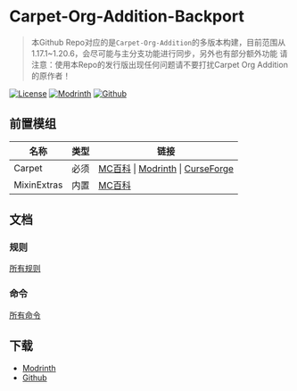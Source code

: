 # Carpet-Org-Addition-Backport

> 本Github Repo对应的是`Carpet-Org-Addition`的多版本构建，目前范围从1.17.1~1.20.6，会尽可能与主分支功能进行同步，另外也有部分额外功能
> 请注意：使用本Repo的发行版出现任何问题请不要打扰Carpet Org Addition的原作者！

[![License](https://img.shields.io/github/license/cdqtzrc/carpet-org-addition)](https://choosealicense.com/licenses/mit/)
[![Modrinth](https://img.shields.io/modrinth/dt/carpet-org-addition?color=00AF5C&label=Modrinth%20downloads&logo=modrinth)](https://modrinth.com/mod/carpet-org-addition)
[![Github](https://img.shields.io/github/downloads/cdqtzrc/carpet-org-addition/total?color=161616&label=Github%20downloads&logo=github)](https://github.com/cdqtzrc/Carpet-Org-Addition/releases)

## 前置模组

| 名称          | 类型 | 链接                                                                                                                                                                       |
|-------------|----|--------------------------------------------------------------------------------------------------------------------------------------------------------------------------|
| Carpet      | 必须 | [MC百科](https://www.mcmod.cn/class/2361.html) &#124; [Modrinth](https://modrinth.com/mod/carpet) &#124; [CurseForge](https://www.curseforge.com/minecraft/mc-mods/carpet) |
| MixinExtras | 内置 | [MC百科](https://www.mcmod.cn/class/12750.html)                                                                                                                            |

## 文档

### 规则

[所有规则](docs/rules.md)

### 命令

[所有命令](docs/commands.md)

## 下载

- [Modrinth](https://modrinth.com/mod/carpet-org-addition)
- [Github](https://github.com/cdqtzrc/Carpet-Org-Addition/releases)